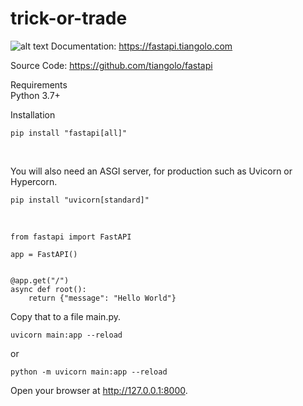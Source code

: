 # trick-or-trade
![alt text](https://fastapi.tiangolo.com/img/logo-margin/logo-teal.png)
Documentation: https://fastapi.tiangolo.com

Source Code: https://github.com/tiangolo/fastapi

Requirements\
Python 3.7+

Installation

    pip install "fastapi[all]" 

<br />

You will also need an ASGI server, for production such as Uvicorn or Hypercorn.

    pip install "uvicorn[standard]" 

<br />
    
    from fastapi import FastAPI

    app = FastAPI()


    @app.get("/")
    async def root():
        return {"message": "Hello World"}

Copy that to a file main.py.

    uvicorn main:app --reload
or
    
    python -m uvicorn main:app --reload


Open your browser at http://127.0.0.1:8000.